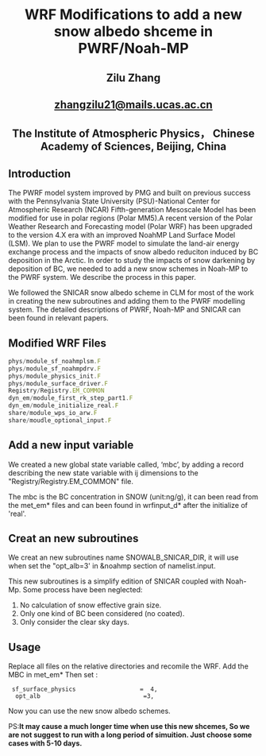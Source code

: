 #  <center> WRF Modifications to add a new snow albedo shceme in PWRF/Noah-MP

##  <center> Zilu Zhang
##  <center> zhangzilu21@mails.ucas.ac.cn
##  <center> The Institute of Atmospheric Physics， Chinese Academy of Sciences, Beijing, China

## Introduction

The PWRF model system improved by PMG and built on previous success with the Pennsylvania State University (PSU)-National Center for Atmospheric Research (NCAR) Fifth-generation Mesoscale Model has been modified for use in polar regions (Polar MM5).A recent version of the Polar Weather Research and Forecasting model (Polar WRF) has been upgraded to the version 4.X era with an improved NoahMP Land Surface Model (LSM). We plan to use the PWRF model to simulate the land-air energy exchange process and the impacts of snow albedo reduciton induced by BC deposition in the Arctic. In order to study the impacts of snow darkening by deposition of BC, we needed to add a new snow schemes in Noah-MP to the PWRF system. We describe the process in this paper.  

We followed the SNICAR snow albedo scheme in CLM for most of the work in creating the new subroutines and adding them to the PWRF modelling system. The detailed descriptions of PWRF, Noah-MP and SNICAR can been found in relevant papers.

## Modified WRF Files
```ts
phys/module_sf_noahmplsm.F
phys/module_sf_noahmpdrv.F
phys/module_physics_init.F
phys/module_surface_driver.F
Registry/Registry.EM_COMMON
dyn_em/module_first_rk_step_part1.F
dyn_em/module_initialize_real.F
share/module_wps_io_arw.F
share/moudle_optional_input.F
```
## Add a new input variable

We created a new global state variable called, ‘mbc’, by adding a record describing the new state variable with ij dimensions to the "Registry/Registry.EM_COMMON" file. 

The mbc is the BC concentration in SNOW (unit:ng/g), it can been read from the met_em* files and can been found in wrfinput_d* after the initialize of 'real'.

## Creat an new subroutines

We creat an new subroutines name SNOWALB_SNICAR_DIR, it will use when set the "opt_alb=3' in &noahmp section of namelist.input.

This new subroutines is a simplify edition of SNICAR coupled with Noah-Mp. Some process have been neglected:
1. No calculation of snow effective grain size.
2.  Only one kind of BC been considered (no coated).
3. Only consider the clear sky days.

## Usage
Replace all files on the relative directories and recomile the WRF. Add the MBC in met_em*
Then set :
```
 sf_surface_physics                  =  4,   
  opt_alb                             =3,

```
Now you can use the new snow albedo schemes.

PS:**It may cause a much longer time when use this new shcemes, So we are not suggest to run with a long period of simuition. Just choose some cases with 5-10 days.**
